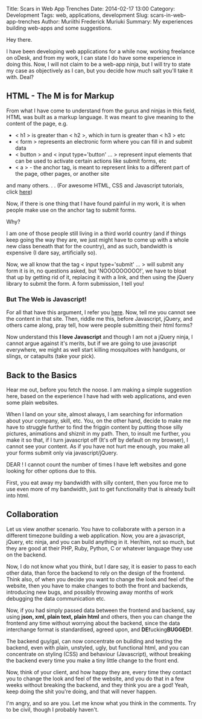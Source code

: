 Title: Scars in Web App Trenches
Date: 2014-02-17 13:00
Category: Development
Tags: web, applications, development
Slug: scars-in-web-app-trenches
Author: Muriithi Frederick Muriuki
Summary: My experiences building web-apps and some suggestions.

Hey there.

I have been developing web applications for a while now, working freelance on oDesk, and from my work, I can state I do have some experience in doing this. Now, I will not claim to be a web-app ninja, but I will try to state my case as objectively as I can, but you decide how much salt you'll take it with. Deal?

## HTML - The M is for Markup

From what I have come to understand from the gurus and ninjas in this field, HTML was built as a markup language. It was meant to give meaning to the content of the page, e.g.

* &lt; h1 &gt; is greater than &lt; h2 &gt;, which in turn is greater than &lt; h3 &gt; etc
* &lt; form &gt; represents an electronic form where you can fill in and submit data
* &lt; button &gt; and &lt; input type='button' ... &gt; represent input elements that can be used to activate certain actions like submit forms, etc
* &lt; a &gt; - the anchor tag, is meant to represent links to a different part of the page, other pages, or another site

and many others. . . (For awesome HTML, CSS and Javascript tutorials, click [here](http://htmldog.com/))

Now, if there is one thing that I have found painful in my work, it is when people make use on the anchor tag to submit forms.

Why?

I am one of those people still living in a third world country (and if things keep going the way they are, we just might have to come up with a whole new class beneath that for the country), and as such, bandwidth is expensive (I dare say, artificially so).

Now, we all know that the tag &lt; input type='submit' ... &gt; will submit any form it is in, no questions asked, but 'NOOOOOOOOO!', we have to bloat that up by getting rid of it, replacing it with a link, and then using the jQuery library to submit the form. A form submission, I tell you!

### But The Web is Javascript!

For all that have this argument, I refer you [here](http://motherfuckingwebsite.com/). Now, tell me you cannot see the content in that site. Then, riddle me this, before Javascript, jQuery, and others came along, pray tell, how were people submitting their html forms?

Now understand this <strong>I love Javascript</strong> and though I am not a jQuery ninja, I cannot argue against it's merits, but if we are going to use javascript everywhere, we might as well start killing mosquitoes with handguns, or slings, or catapults (take your pick).

## Back to the Basics

Hear me out, before you fetch the noose. I am making a simple suggestion here, based on the experience I have had with web applications, and even some plain websites.

When I land on your site, almost always, I am searching for information about your company, skill, etc. You, on the other hand, decide to make me have to struggle further to find the friggin content by putting those silly pictures, animations and shiznit in my path. Then, to insult me further, you make it so that, if I turn javascript off (It's off by default on my browser), I cannot see your content. As if you have not hurt me enough, you make all your forms submit only via javascript/jQuery.

DEAR <deity>! I cannot count the number of times I have left websites and gone looking for other options due to this.

First, you eat away my bandwidth with silly content, then you force me to use even more of my bandwidth, just to get functionality that is already built into html.

## Collaboration

Let us view another scenario. You have to collaborate with a person in a different timezone building a web application. Now, you are a javascript, jQuery, etc ninja, and you can build anything in it. Her/him, not so much, but they are good at their PHP, Ruby, Python, C or whatever language they use on the backend.

Now, I do not know what you think, but I dare say, it is easier to pass to each other data, than force the backend to rely on the design of the frontend. Think also, of when you decide you want to change the look and feel of the website, then you have to make changes to both the front and backends, introducing new bugs, and possibly throwing away months of work debugging the data communication etc.

Now, if you had simply passed data between the frontend and backend, say using <strong>json, xml, plain text, plain html</strong> and others, then you can change the frontend any time without worrying about the backend, since the data interchange format is standardised, agreed upon, and <strong>DE</strong>fucking<strong>BUGGED!</strong>.

The backend guy/gal, can now concentrate on building and testing the backend, even with plain, unstyled, ugly, but functional html, and you can concentrate on styling (CSS) and behaviour (Javascript), without breaking the backend every time you make a tiny little change to the front end.

Now, think of your client, and how happy they are, every time they contact you to change the look and feel of the website, and you do that in a few weeks without breaking the backend, and they think you are a god! Yeah, keep doing the shit you're doing, and that will never happen.

I'm angry, and so are you. Let me know what you think in the comments. Try to be civil, though I probably haven't.
